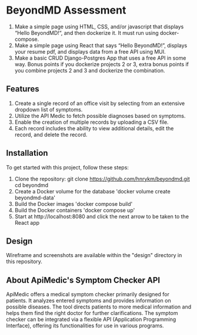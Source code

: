 # BeyondMD Assessment

1. Make a simple page using HTML, CSS, and/or javascript that displays “Hello BeyondMD!“, and then dockerize it. It must run using docker-compose.
2. Make a simple page using React that says “Hello BeyondMD!”, displays your resume pdf, and displays data from a free API using MUI.
3. Make a basic CRUD Django-Postgres App that uses a free API in some way. 
Bonus points if you dockerize projects 2 or 3, extra bonus points if you combine projects 2 and 3 and dockerize the combination.

## Features

1. Create a single record of an office visit by selecting from an extensive dropdown list of symptoms.
2. Utilize the API Medic to fetch possible diagnoses based on symptoms.
3. Enable the creation of multiple records by uploading a CSV file.
4. Each record includes the ability to view additional details, edit the record, and delete the record.

## Installation
To get started with this project, follow these steps:

1. Clone the repository:
   git clone https://github.com/hnrykm/beyondmd.git
   cd beyondmd
2. Create a Docker volume for the database 'docker volume create beyondmd-data'
3. Build the Docker images 'docker compose build'
4. Build the Docker containers 'docker compose up'
5. Start at http://localhost:8080 and click the next arrow to be taken to the React app

## Design

Wireframe and screenshots are available within the "design" directory in this repository.

## About ApiMedic's Symptom Checker API

ApiMedic offers a medical symptom checker primarily designed for patients. It analyzes entered symptoms and provides information on possible diseases. The tool directs patients to more medical information and helps them find the right doctor for further clarifications. The symptom checker can be integrated via a flexible API (Application Programming Interface), offering its functionalities for use in various programs.
